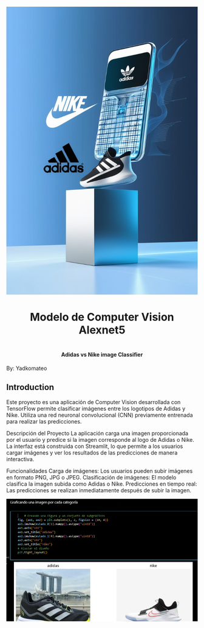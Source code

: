 <p align="center">
  <img src="/portada.jpg" alt="Logo_personal">
</p>

<div align="center">
  <h1 align="center">Modelo de Computer Vision Alexnet5<h1>
  <h4 align="center">Adidas vs Nike  image Classifier</h4>
</div>

By: Yadkomateo

## Introduction
Este proyecto es una aplicación de Computer Vision desarrollada con TensorFlow permite clasificar imágenes entre los logotipos de Adidas y Nike. Utiliza una red neuronal convolucional (CNN) previamente entrenada para realizar las predicciones. 

Descripción del Proyecto
La aplicación carga una imagen proporcionada por el usuario y predice si la imagen corresponde al logo de Adidas o Nike. La interfaz está construida con Streamlit, lo que permite a los usuarios cargar imágenes y ver los resultados de las predicciones de manera interactiva.

Funcionalidades
Carga de imágenes: Los usuarios pueden subir imágenes en formato PNG, JPG o JPEG.
Clasificación de imágenes: El modelo clasifica la imagen subida como Adidas o Nike.
Predicciones en tiempo real: Las predicciones se realizan inmediatamente después de subir la imagen.

<p>
  <img src="/graficando_categorias.png" alt="Grafico readme">
</p>
